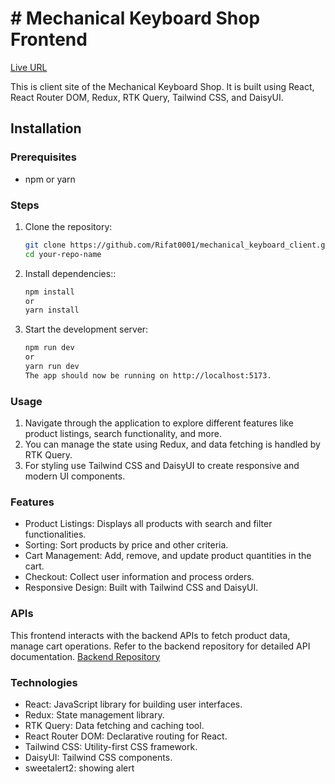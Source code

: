 # # Mechanical Keyboard Shop Frontend

[Live URL](https://mechanical-keyboard-client.vercel.app/)

This is client site of the Mechanical Keyboard Shop. It is built using React, React Router DOM, Redux, RTK Query, Tailwind CSS, and DaisyUI.

## Installation

### Prerequisites

- npm or yarn

### Steps

1. Clone the repository:
   ```bash
   git clone https://github.com/Rifat0001/mechanical_keyboard_client.git
   cd your-repo-name
   ```
2. Install dependencies::
   ```bash
   npm install
   or
   yarn install
   ```
3. Start the development server:
   ```bash
   npm run dev
   or
   yarn run dev
   The app should now be running on http://localhost:5173.
   ```

### Usage

1. Navigate through the application to explore different features like product listings, search functionality, and more.
2. You can manage the state using Redux, and data fetching is handled by RTK Query.
3. For styling use Tailwind CSS and DaisyUI to create responsive and modern UI components.

### Features

- Product Listings: Displays all products with search and filter functionalities.
- Sorting: Sort products by price and other criteria.
- Cart Management: Add, remove, and update product quantities in the cart.
- Checkout: Collect user information and process orders.
- Responsive Design: Built with Tailwind CSS and DaisyUI.

### APIs

This frontend interacts with the backend APIs to fetch product data, manage cart operations. Refer to the backend repository for detailed API documentation.
[Backend Repository](https://github.com/Rifat0001/mechanical_keyboard_backend)

### Technologies

- React: JavaScript library for building user interfaces.
- Redux: State management library.
- RTK Query: Data fetching and caching tool.
- React Router DOM: Declarative routing for React.
- Tailwind CSS: Utility-first CSS framework.
- DaisyUI: Tailwind CSS components.
- sweetalert2: showing alert
